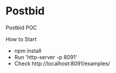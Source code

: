 # Postbid
Postbid POC

How to Start
- npm install
- Run 'http-server -p 8091'
- Check http://localhost:8091/examples/
